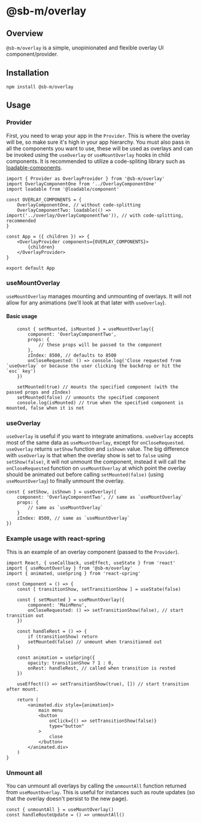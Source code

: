 # @sb-m/overlay

## Overview
`@sb-m/overlay` is a simple, unopinionated and flexible overlay UI component/provider.

## Installation
`npm install @sb-m/overlay`

## Usage
### Provider
First, you need to wrap your app in the `Provider`. This is where the overlay will be, so make sure
it's high in your app hierarchy. You must also pass in all the components you want to use, these
will be used as overlays and can be invoked using the `useOverlay` or `useMountOverlay` hooks in
child components. It is recommended to utilize a code-spliting library such as
[loadable-components](https://loadable-components.com/).

```
import { Provider as OverlayProvider } from '@sb-m/overlay'
import OverlayComponentOne from '../OverlayComponentOne'
import loadable from '@loadable/component'

const OVERLAY_COMPONENTS = {
	OverlayComponentOne, // without code-splitting
	OverlayComponentTwo: loadable(() => import('../overlay/OverlayComponentTwo')), // with code-splitting, recommended
}

const App = ({ children }) => {
	<OverlayProvider components={OVERLAY_COMPONENTS}>
		{children}
	</OverlayProvider>
}

export default App
```

### useMountOverlay
`useMountOverlay` manages mounting and unmounting of overlays. It will not allow for any animations
(we'll look at that later with `useOverlay`).

#### Basic usage
```
	const { setMounted, isMounted } = useMountOverlay({
		component: 'OverlayComponentTwo',
		props: {
			// these props will be passed to the component
		},
		zIndex: 8500, // defaults to 8500
		onCloseRequested: () => console.log('Close requested from `useOverlay` or because the user clicking the backdrop or hit the `esc` key')
	})

	setMounted(true) // mounts the specified component (with the passed props and zIndex)
	setMounted(false) // unmounts the specified component
	console.log(isMounted) // true when the specified component is mounted, false when it is not
```

### useOverlay
`useOverlay` is useful if you want to integrate animations. `useOverlay` accepts most of the same
data as `useMountOverlay`, except for `onCloseRequested`. `useOverlay` returns `setShow` function
and `isShown` value. The big difference with `useOverlay` is that when the overlay show is set to
`false` using `setShow(false)`, it will not unmount the component, instead it will call the
`onCloseRequested` function on `useMountOverlay` at which point the overlay should be animated out
before calling `setMounted(false)` (using `useMountOverlay`) to finally unmount the overlay.

```
const { setShow, isShown } = useOverlay({
	component: 'OverlayComponentTwo', // same as `useMountOverlay`
	props: {
		// same as `useMountOverlay`
	}
	zIndex: 8500, // same as `useMountOverlay`
})
```

### Example usage with react-spring
This is an example of an overlay component (passed to the `Provider`).

```
import React, { useCallback, useEffect, useState } from 'react'
import { useMountOverlay } from '@sb-m/overlay'
import { animated, useSpring } from 'react-spring'

const Component = () => {
	const [ transitionShow, setTransitionShow ] = useState(false)

	const { setMounted } = useMountOverlay({
		component: 'MainMenu',
		onCloseRequested: () => setTransitionShow(false), // start transition out
	})

	const handleRest = () => {
		if (transitionShow) return 
		setMounted(false) // unmount when transitioned out
	}

	const animation = useSpring({
		opacity: transitionShow ? 1 : 0,
		onRest: handleRest, // called when transition is rested
	})

	useEffect(() => setTransitionShow(true), []) // start transition after mount.

	return (
		<animated.div style={animation}>
			main menu
			<button
				onClick={() => setTransitionShow(false)}
				type="button"
			>
				close
			</button>
		</animated.div>
	)
}
```

### Unmount all
You can unmount all overlays by calling the `unmountAll` function returned from `useMountOverlay`.
This is useful for instances such as route updates (so that the overlay doesn't persist to the new
page).

```
const { unmountAll } = useMountOverlay()
const handleRouteUpdate = () => unmountAll()
```
